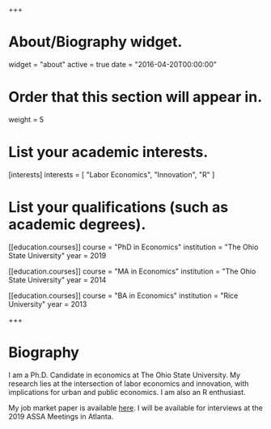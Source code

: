 +++
# About/Biography widget.
widget = "about"
active = true
date = "2016-04-20T00:00:00"

# Order that this section will appear in.
weight = 5

# List your academic interests.
[interests]
  interests = [
    "Labor Economics",
    "Innovation",
    "R"
  ]

# List your qualifications (such as academic degrees).
[[education.courses]]
  course = "PhD in Economics"
  institution = "The Ohio State University"
  year = 2019

[[education.courses]]
  course = "MA in Economics"
  institution = "The Ohio State University"
  year = 2014

[[education.courses]]
  course = "BA in Economics"
  institution = "Rice University"
  year = 2013
 
+++

# Biography

I am a Ph.D. Candidate in economics at The Ohio State University. My research lies at the intersection of labor economics and innovation, with implications for urban and public economics. I am also an R enthusiast.

My job market paper is available [here](/pdf/uncertainty.pdf). I will be available for interviews at the 2019 ASSA Meetings in Atlanta. 

